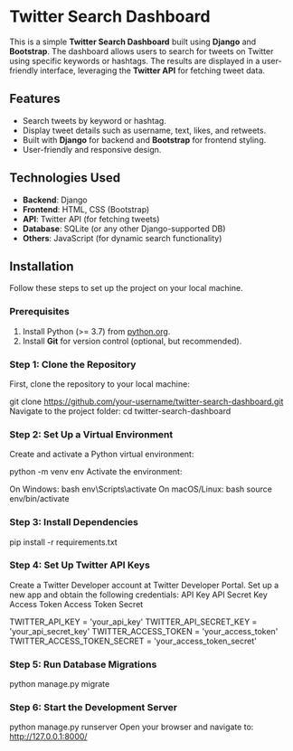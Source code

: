 # Twitter Search Dashboard

This is a simple **Twitter Search Dashboard** built using **Django** and **Bootstrap**. The dashboard allows users to search for tweets on Twitter using specific keywords or hashtags. The results are displayed in a user-friendly interface, leveraging the **Twitter API** for fetching tweet data.

## Features
- Search tweets by keyword or hashtag.
- Display tweet details such as username, text, likes, and retweets.
- Built with **Django** for backend and **Bootstrap** for frontend styling.
- User-friendly and responsive design.

## Technologies Used
- **Backend**: Django
- **Frontend**: HTML, CSS (Bootstrap)
- **API**: Twitter API (for fetching tweets)
- **Database**: SQLite (or any other Django-supported DB)
- **Others**: JavaScript (for dynamic search functionality)

## Installation

Follow these steps to set up the project on your local machine.

### Prerequisites
1. Install Python (>= 3.7) from [python.org](https://www.python.org/).
2. Install **Git** for version control (optional, but recommended).

### Step 1: Clone the Repository
First, clone the repository to your local machine:

git clone https://github.com/your-username/twitter-search-dashboard.git
Navigate to the project folder:
cd twitter-search-dashboard

### Step 2: Set Up a Virtual Environment
Create and activate a Python virtual environment:


python -m venv env
Activate the environment:

On Windows:
bash
env\Scripts\activate
On macOS/Linux:
bash
source env/bin/activate
### Step 3: Install Dependencies
pip install -r requirements.txt

### Step 4: Set Up Twitter API Keys
Create a Twitter Developer account at Twitter Developer Portal.
Set up a new app and obtain the following credentials:
API Key
API Secret Key
Access Token
Access Token Secret

TWITTER_API_KEY = 'your_api_key'
TWITTER_API_SECRET_KEY = 'your_api_secret_key'
TWITTER_ACCESS_TOKEN = 'your_access_token'
TWITTER_ACCESS_TOKEN_SECRET = 'your_access_token_secret'

### Step 5: Run Database Migrations
python manage.py migrate

### Step 6: Start the Development Server
python manage.py runserver
Open your browser and navigate to:
http://127.0.0.1:8000/


